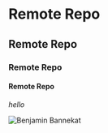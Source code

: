 # Remote Repo
## Remote Repo
### Remote Repo
#### Remote Repo

_hello_

![Benjamin Bannekat](https://upload.wikimedia.org/wikipedia/commons/5/56/Tiger.50.jpg)
